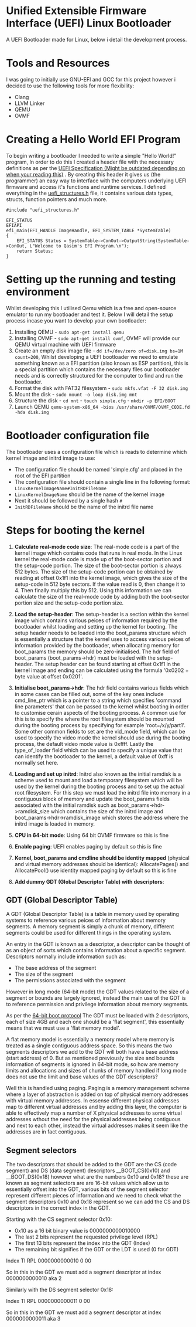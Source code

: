 # Unified Extensible Firmware Interface (UEFI) Linux Bootloader
A UEFI Bootloader made for Linux, below i detail the development process.


# Tools and Resources

I was going to initially use GNU-EFI and GCC for this project however i decided to use the following tools for more flexibility:

- Clang
- LLVM Linker
- QEMU
- OVMF


# Creating a Hello World EFI Program

To begin writing a bootloader I needed to write a simple "Hello World!" program, In order to do this I created a header file with the necessary definitions as per the [UEFI Specification (Might be outdated depending on when your reading this)](https://uefi.org/sites/default/files/resources/UEFI_Spec_2_10_Aug29.pdf)
. By creating this header it gives us (the programmer) an easy way to interface with the computers underlying UEFI firmware and access it's functions and runtime services. I defined everything in the [uefi_structures.h](https://github.com/programmer838/Bootloader/blob/main/uefi_structures.h) file, it contains various data types, structs, function pointers and much more.

```
#include "uefi_structures.h"

EFI_STATUS
EFIAPI
efi_main(EFI_HANDLE ImageHandle, EFI_SYSTEM_TABLE *SystemTable)
{
    EFI_STATUS Status = SystemTable->ConOut->OutputString(SystemTable->ConOut, L"Welcome to Qasim's EFI Program.\n");
    return Status;
}
```

# Setting up the running and testing environment

Whilst developing this I utilised Qemu which is a free and open-source emulator to run my bootloader and test it. Below I will detail the setup process incase you want to develop your own bootloader:

1) Installing QEMU - ```sudo apt-get install qemu```
2) Installing OVMF - ```sudo apt-get install ovmf```, OVMF will provide our QEMU virtual machine with UEFI firmware
3) Create an empty disk image file - ```dd if=/dev/zero of=disk.img bs=1M count=200```, Whilst developing a UEFI bootloader we need to emulate something known as a EFI partition (also known as ESP partition), this is a special partition which contains the necessary files
our bootloader needs and is correctly structured for the computer to find and run the bootloader.
4) Format the disk with FAT32 filesystem - ```sudo mkfs.vfat -F 32 disk.img```
5) Mount the disk - ```sudo mount -o loop disk.img mnt```
6) Structure the disk - ```cd mnt``` - ```touch simple.cfg``` - ```mkdir -p EFI/BOOT```
7) Launch QEMU ```qemu-system-x86_64 -bios /usr/share/OVMF/OVMF_CODE.fd -hda disk.img```


# Bootloader configuration file

The bootloader uses a configuration file which is reads to determine which kernel image and initrd image to use:

- The configuration file should be named 'simple.cfg' and placed in the root of the EFI partition
- The configuration file should contain a single line in the following format:
```LinuxKernelImageName#InitRDFileName```
- ```LinuxKernelImageName``` should be the name of the kernel image
- Next it should be followed by a single hash ```#```
- ```InitRDFileName``` should be the name of the initrd file name


# Steps for booting the kernel

1) **Calculate real-mode code size**: The real-mode code is a part of the kernel image which contains code that runs in real mode. In the Linux kernel the real-mode code is made up of the boot-sector portion and the setup-code portion. The size of the boot-sector portion is always 512 bytes. The size of the setup-code portion can be obtained by reading at offset 0x1f1 into the kernel image, which gives the size of the setup-code in 512 byte sectors. If the value read is 0, then  change it to 4. Then finally multiply this by 512. Using this information we can calculate the size of the real-mode code by adding both the boot-sector portion size and the setup-code portion size.

2) **Load the setup-header**: The setup-header is a section within the kernel image which contains various peices of information required by the bootloader whilst loading and setting up the kernel for booting. The setup header needs to be loaded into the boot_params structure which is essentially a structure that the kernel uses to access various peices of information provided by the bootloader, when allocating memory for boot_params the memory should be zero-initialised. The hdr field of boot_params (boot_params->hdr) must be loaded with the setup-header. The setup header can be found starting at offset 0x1f1 in the kernel image and ending can be calculated using the formula '0x0202 + byte value at offset 0x0201'.

3) **Initialise boot_params->hdr**: The hdr field contains various fields which in some cases can be filled out, some of the key ones include cmd_line_ptr which is a pointer to a string which specifies 'command line parameters' that can be passed to the kernel whilst booting in order to customise cerain aspects of the booting process. A common use for this is to specify the where the root filesystem should be mounted during the booting process by specifying for example 'root=/x/y/part1'. Some other common fields to set are the vid_mode field, which can be used to specify the video mode the kernel should use during the booting process, the default video mode value is 0xffff. Lastly the type_of_loader field which can be used to specify a unique value that can identify the bootloader to the kernel, a default value of 0xff is normally set here.

4) **Loading and set up initrd**: Initrd also known as the initial ramdisk is a scheme used to mount and load a temporary filesystem which will be used by the kernel during the booting process and to set up the actual root filesystem. For this step we must load the initrd file into memory in a contiguous block of memory and update the boot_params fields associated with the initial ramdisk such as boot_params->hdr->ramdisk_size which contains the size of the initrd image and boot_params->hdr->ramdisk_image which stores the address where the initrd image is loaded in memory.


5) **CPU in 64-bit mode**: Using 64 bit OVMF firmware so this is fine
6) **Enable paging**: UEFI enables paging by default so this is fine
7) **Kernel, boot_params and cmdline should be identity mapped** (physical and virtual memory addresses should be identical): AllocatePages() and AllocatePool() use identity mapped paging by default so this is fine



8) **Add dummy GDT (Global Descriptor Table) with descriptors**:

## GDT (Global Descriptor Table)

A GDT (Global Descriptor Table) is a table in memory used by operating systems to reference various peices of information about memory segments. A memory segment is simply a chunk of memory, different segments could be used for different things in the operating system.

An entry in the GDT is known as a descriptor, a descriptor can be thought of as an object of sorts which contains information about a specific segment. Descriptors normally include information such as:

- The base address of the segment
- The size of the segment
- The permissions associated with the segment

However in long mode (64-bit mode) the GDT values related to the size of a segment or bounds are largely ignored, instead the main use of the GDT is to reference permission and privilege information about memory segments. 

As per the [64-bit boot protocol](https://www.kernel.org/doc/html/v5.4/x86/boot.html#id1) The GDT must be loaded with 2 descriptors, each of size 4GB and each one should be a 'flat segment', this essentially means that we must use a 'flat memory model'.

A flat memory model is essentially a memory model where memory is treated as a single contiguous address space. So this means the two segments descriptors we add to the GDT will both have a base address (start address) of 0. But as mentioned previously the size and bounds information of segments is ignored in 64-bit mode, so how are memory limits and allocations and sizes of chunks of memory handled if long mode does not use the limit and base values of the GDT descriptors?

Well this is handled using paging. Paging is a memory management scheme where a layer of abstraction is added on top of physical memory addresses with virtual memory addresses. In essense different physical addresses map to different virtual addresses and by adding this layer, the computer is able to effectively map a number of X physical addresses to some virtual addresses wthout the need for the physical addresses being contiguous and next to each other, instead the virtual addresses makes it seem like the addresses are in fact contiguous.

## Segment selectors

The two descriptors that should be added to the GDT are the CS (code segment) and DS (data segment) descriptors
__BOOT_CS(0x10) and __BOOT_DS(0x18) however what are the numbers 0x10 and 0x18? these are known as segment selectors are are 16-bit values which allow us to essentially offset into the GDT, various bits of the segment selector represent different pieces of information and we need to check what the segment descriptors 0x10 and 0x18 represent so we can add the CS and DS descriptors in the correct index in the GDT.

Starting with the CS segment selector 0x10:
- 0x10 as a 16 bit binary value is 0000000000010000
- The last 2 bits represent the requested privilege level (RPL)
- The first 13 bits represent the index into the GDT (Index)
- The remaining bit signifies if the GDT or the LDT is used (0 for GDT)

Index          TI   RPL
0000000000010   0    00

So in this in the GDT we must add a segment descriptor at index 0000000000010 aka 2


Similarly with the DS segment selector 0x18:

Index            TI RPL
0000000000011    0  00

So in this in the GDT we must add a segment descriptor at index 0000000000011 aka 3
